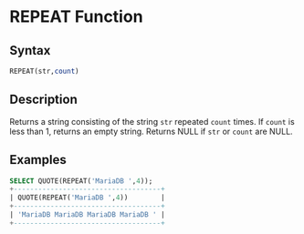 # REPEAT Function

## Syntax

```sql
REPEAT(str,count)
```

## Description

Returns a string consisting of the string `str` repeated `count` times. If
`count` is less than 1, returns an empty string. Returns NULL if `str` or
`count` are NULL.

## Examples

```sql
SELECT QUOTE(REPEAT('MariaDB ',4));
+------------------------------------+
| QUOTE(REPEAT('MariaDB ',4))        |
+------------------------------------+
| 'MariaDB MariaDB MariaDB MariaDB ' |
+------------------------------------+
```
